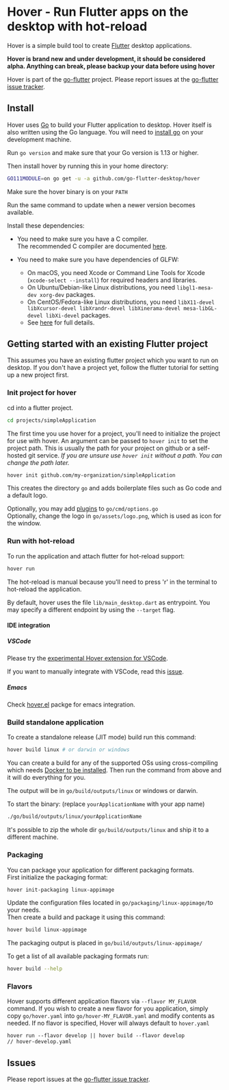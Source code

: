 # Hover - Run Flutter apps on the desktop with hot-reload

Hover is a simple build tool to create [Flutter](https://flutter.dev) desktop applications.

**Hover is brand new and under development, it should be considered alpha. Anything can break, please backup your data before using hover**

Hover is part of the [go-flutter](https://github.com/go-flutter-desktop/go-flutter) project. Please report issues at the [go-flutter issue tracker](https://github.com/go-flutter-desktop/go-flutter/issues/).

## Install

Hover uses [Go](https://golang.org) to build your Flutter application to desktop. Hover itself is also written using the Go language. You will need to [install go](https://golang.org/doc/install) on your development machine.

Run `go version` and make sure that your Go version is 1.13 or higher.

Then install hover by running this in your home directory:

```bash
GO111MODULE=on go get -u -a github.com/go-flutter-desktop/hover
```
Make sure the hover binary is on your `PATH`

Run the same command to update when a newer version becomes available.

Install these dependencies:

* You need to make sure you have a C compiler.  
  The recommended C compiler are documented [here](https://github.com/golang/go/wiki/InstallFromSource#install-c-tools).

* You need to make sure you have dependencies of GLFW:
  * On macOS, you need Xcode or Command Line Tools for Xcode (`xcode-select --install`) for required headers and libraries.
  * On Ubuntu/Debian-like Linux distributions, you need `libgl1-mesa-dev xorg-dev` packages.
  * On CentOS/Fedora-like Linux distributions, you need `libX11-devel libXcursor-devel libXrandr-devel libXinerama-devel mesa-libGL-devel libXi-devel` packages.
  * See [here](http://www.glfw.org/docs/latest/compile.html#compile_deps) for full details.

## Getting started with an existing Flutter project

This assumes you have an existing flutter project which you want to run on desktop. If you don't have a project yet, follow the flutter tutorial for setting up a new project first.

### Init project for hover

cd into a flutter project.

```bash
cd projects/simpleApplication
```

The first time you use hover for a project, you'll need to initialize the project for use with hover. An argument can be passed to `hover init` to set the project path. This is usually the path for your project on github or a self-hosted git service. _If you are unsure use `hover init` without a path. You can change the path later._

```bash
hover init github.com/my-organization/simpleApplication
```

This creates the directory `go` and adds boilerplate files such as Go code and a default logo.

Optionally, you may add [plugins](https://github.com/go-flutter-desktop/plugins) to `go/cmd/options.go`  
Optionally, change the logo in `go/assets/logo.png`, which is used as icon for the window.

### Run with hot-reload

To run the application and attach flutter for hot-reload support:

```bash
hover run
```

The hot-reload is manual because you'll need to press 'r' in the terminal to hot-reload the application.

By default, hover uses the file `lib/main_desktop.dart` as entrypoint. You may specify a different endpoint by using the `--target` flag.

#### IDE integration

##### VSCode

Please try the [experimental Hover extension for VSCode](https://marketplace.visualstudio.com/items?itemName=go-flutter.hover).

If you want to manually integrate with VSCode, read this [issue](https://github.com/go-flutter-desktop/go-flutter/issues/129#issuecomment-513590141).

##### Emacs

Check [hover.el](https://github.com/ericdallo/hover.el) packge for emacs integration.

### Build standalone application

To create a standalone release (JIT mode) build run this command:

```bash
hover build linux # or darwin or windows
```

You can create a build for any of the supported OSs using cross-compiling which needs [Docker to be installed](https://docs.docker.com/install/).
Then run the command from above and it will do everything for you.

The output will be in `go/build/outputs/linux` or windows or darwin.

To start the binary: (replace `yourApplicationName` with your app name)

```bash
./go/build/outputs/linux/yourApplicationName
```

It's possible to zip the whole dir `go/build/outputs/linux` and ship it to a different machine.

### Packaging

You can package your application for different packaging formats.  
First initialize the packaging format:

```bash
hover init-packaging linux-appimage
```

Update the configuration files located in `go/packaging/linux-appimage/`to your needs.  
Then create a build and package it using this command:

```bash
hover build linux-appimage
```

The packaging output is placed in `go/build/outputs/linux-appimage/`

To get a list of all available packaging formats run:

```bash
hover build --help
```

### Flavors

Hover supports different application flavors via `--flavor MY_FLAVOR` command.
If you wish to create a new flavor for you application, 
simply copy `go/hover.yaml` into `go/hover-MY_FLAVOR.yaml` and modify contents as needed.
If no flavor is specified, Hover will always default to `hover.yaml`

```
hover run --flavor develop || hover build --flavor develop
// hover-develop.yaml
```


## Issues

Please report issues at the [go-flutter issue tracker](https://github.com/go-flutter-desktop/go-flutter/issues/).
